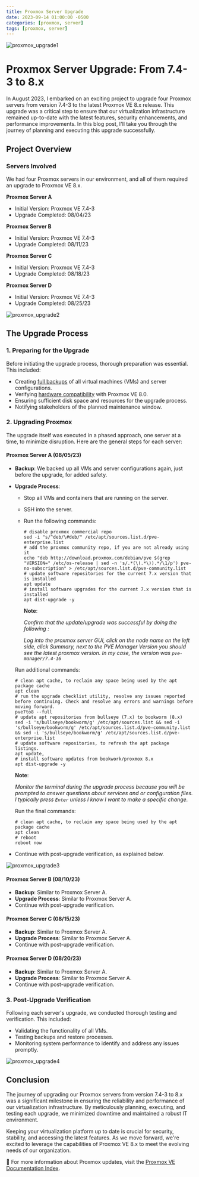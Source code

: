 ```yaml
---
title: Proxmox Server Upgrade
date: 2023-09-14 01:00:00 -0500
categories: [proxmox, server]
tags: [proxmox, server]
---
```


![proxmox_upgrade1](/assets/img/posts/2023/proxmox_upgrade/proxmox_upgrade1.jpg)


# Proxmox Server Upgrade: From 7.4-3 to 8.x

In August 2023, I embarked on an exciting project to upgrade four Proxmox servers from version 7.4-3 to the latest Proxmox VE 8.x release. This upgrade was a critical step to ensure that our virtualization infrastructure remained up-to-date with the latest features, security enhancements, and performance improvements. In this blog post, I'll take you through the journey of planning and executing this upgrade successfully.

## Project Overview

### Servers Involved

We had four Proxmox servers in our environment, and all of them required an upgrade to Proxmox VE 8.x.

 **Proxmox Server A**
   - Initial Version: Proxmox VE 7.4-3
   - Upgrade Completed: 08/04/23

 **Proxmox Server B**
   - Initial Version: Proxmox VE 7.4-3
   - Upgrade Completed: 08/11/23

 **Proxmox Server C**
   - Initial Version: Proxmox VE 7.4-3
   - Upgrade Completed: 08/18/23

 **Proxmox Server D**
   - Initial Version: Proxmox VE 7.4-3
   - Upgrade Completed: 08/25/23


![proxmox_upgrade2](/assets/img/posts/2023/proxmox_upgrade/proxmox_upgrade2.jpg)



## The Upgrade Process

### 1. Preparing for the Upgrade

Before initiating the upgrade process, thorough preparation was essential. This included:

- Creating [full backups](https://blog.johnsonpremier.net/proxmox_vm_backup/) of all virtual machines (VMs) and server configurations.
- Verifying [hardware compatibility](https://blog.johnsonpremier.net/proxmox_hardware_compatibility/) with Proxmox VE 8.0.
- Ensuring sufficient disk space and resources for the upgrade process.
- Notifying stakeholders of the planned maintenance window.


### 2. Upgrading Proxmox

The upgrade itself was executed in a phased approach, one server at a time, to minimize disruption. Here are the general steps for each server:

#### Proxmox Server A (08/05/23)

- **Backup**: We backed up all VMs and server configurations again, just before the upgrade, for added safety.
- **Upgrade Process**: 
  - Stop all VMs and containers that are running on the server.
  - SSH into the server.
  - Run the following commands:
    ```
    # disable proxmox commercial repo
    sed -i "s/^deb/\#deb/" /etc/apt/sources.list.d/pve-enterprise.list
    # add the proxmox community repo, if you are not already using it
    echo "deb http://download.proxmox.com/debian/pve $(grep "VERSION=" /etc/os-release | sed -n 's/.*(\(.*\)).*/\1/p') pve-no-subscription" > /etc/apt/sources.list.d/pve-community.list
    # update software repositories for the current 7.x version that is installed
    apt update
    # install software upgrades for the current 7.x version that is installed
    apt dist-upgrade -y
    ```
    **Note**: 
    
    *Confirm that the update/upgrade was successful by doing the following :*
          
    *Log into the proxmox server GUI, click on the node name on the left side, click Summary, next to the PVE Manager Version you should see the latest proxmox version. In my case, the version was `pve-manager/7.4-16`*


  Run additional  commands:

    ```
    # clean apt cache, to reclaim any space being used by the apt package cache
    apt clean
    # run the upgrade checklist utility, resolve any issues reported before continuing. Check and resolve any errors and warnings before moving forward.
    pve7to8 --full
    # update apt repositories from bullseye (7.x) to bookworm (8.x)
    sed -i 's/bullseye/bookworm/g' /etc/apt/sources.list && sed -i 's/bullseye/bookworm/g' /etc/apt/sources.list.d/pve-community.list && sed -i 's/bullseye/bookworm/g' /etc/apt/sources.list.d/pve-enterprise.list
    # update software repositories, to refresh the apt package listings.
    apt update,
    # install software updates from bookwork/proxmox 8.x
    apt dist-upgrade -y
    ```

    **Note**:

    *Monitor the terminal during the upgrade process because you will be prompted to answer questions about services and or configuration files. I typically press `Enter` unless I know I want to make a specific change.*

  Run the final commands:

    ```
    # clean apt cache, to reclaim any space being used by the apt package cache
    apt clean
    # reboot
    reboot now
    ```

- Continue with post-upgrade verification, as explained below.


![proxmox_upgrade3](/assets/img/posts/2023/proxmox_upgrade/proxmox_upgrade3.jpg)


#### Proxmox Server B (08/10/23)

- **Backup**: Similar to Proxmox Server A.
- **Upgrade Process**: Similar to Proxmox Server A.
- Continue with post-upgrade verification.

#### Proxmox Server C (08/15/23)

- **Backup**: Similar to Proxmox Server A.
- **Upgrade Process**: Similar to Proxmox Server A.
- Continue with post-upgrade verification.

#### Proxmox Server D (08/20/23)

- **Backup**: Similar to Proxmox Server A.
- **Upgrade Process**: Similar to Proxmox Server A.
- Continue with post-upgrade verification.

### 3. Post-Upgrade Verification

Following each server's upgrade, we conducted thorough testing and verification. This included:

- Validating the functionality of all VMs.
- Testing backups and restore processes.
- Monitoring system performance to identify and address any issues promptly.

![proxmox_upgrade4](/assets/img/posts/2023/proxmox_upgrade/proxmox_upgrade4.jpg)


## Conclusion

The journey of upgrading our Proxmox servers from version 7.4-3 to 8.x was a significant milestone in ensuring the reliability and performance of our virtualization infrastructure. By meticulously planning, executing, and testing each upgrade, we minimized downtime and maintained a robust IT environment.

Keeping your virtualization platform up to date is crucial for security, stability, and accessing the latest features. As we move forward, we're excited to leverage the capabilities of Proxmox VE 8.x to meet the evolving needs of our organization.


📝 For more information about Proxmox updates, visit the [Proxmox VE Documentation Index](https://pve.proxmox.com/pve-docs/).
